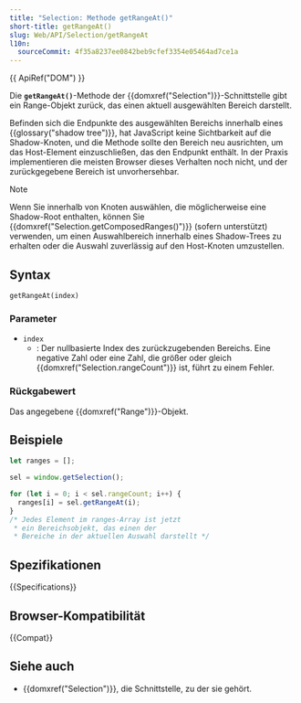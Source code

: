 ```yaml
---
title: "Selection: Methode getRangeAt()"
short-title: getRangeAt()
slug: Web/API/Selection/getRangeAt
l10n:
  sourceCommit: 4f35a8237ee0842beb9cfef3354e05464ad7ce1a
---
```


{{ ApiRef("DOM") }}

Die **`getRangeAt()`**-Methode der {{domxref("Selection")}}-Schnittstelle gibt ein Range-Objekt zurück, das einen aktuell ausgewählten Bereich darstellt.

Befinden sich die Endpunkte des ausgewählten Bereichs innerhalb eines {{glossary("shadow tree")}}, hat JavaScript keine Sichtbarkeit auf die Shadow-Knoten, und die Methode sollte den Bereich neu ausrichten, um das Host-Element einzuschließen, das den Endpunkt enthält. In der Praxis implementieren die meisten Browser dieses Verhalten noch nicht, und der zurückgegebene Bereich ist unvorhersehbar.

> [!NOTE]
> Wenn Sie innerhalb von Knoten auswählen, die möglicherweise eine Shadow-Root enthalten, können Sie {{domxref("Selection.getComposedRanges()")}} (sofern unterstützt) verwenden, um einen Auswahlbereich innerhalb eines Shadow-Trees zu erhalten oder die Auswahl zuverlässig auf den Host-Knoten umzustellen.

## Syntax

```js-nolint
getRangeAt(index)
```

### Parameter

- `index`
  - : Der nullbasierte Index des zurückzugebenden Bereichs.
    Eine negative Zahl oder eine Zahl, die größer oder gleich {{domxref("Selection.rangeCount")}} ist, führt zu einem Fehler.

### Rückgabewert

Das angegebene {{domxref("Range")}}-Objekt.

## Beispiele

```js
let ranges = [];

sel = window.getSelection();

for (let i = 0; i < sel.rangeCount; i++) {
  ranges[i] = sel.getRangeAt(i);
}
/* Jedes Element im ranges-Array ist jetzt
 * ein Bereichsobjekt, das einen der
 * Bereiche in der aktuellen Auswahl darstellt */
```

## Spezifikationen

{{Specifications}}

## Browser-Kompatibilität

{{Compat}}

## Siehe auch

- {{domxref("Selection")}}, die Schnittstelle, zu der sie gehört.
